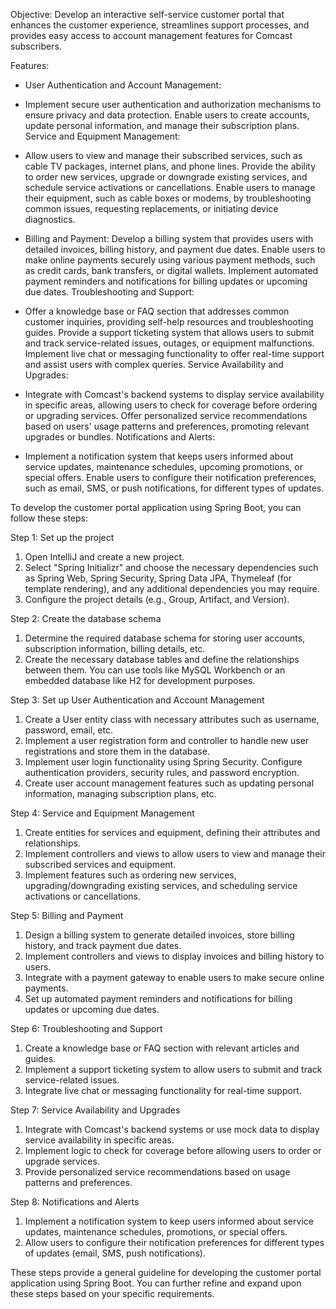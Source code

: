 Objective: Develop an interactive self-service customer portal that enhances the customer experience, streamlines support processes, and provides easy access to account management features for Comcast subscribers.

Features:

* User Authentication and Account Management:

* Implement secure user authentication and authorization mechanisms to ensure privacy and data protection.
  Enable users to create accounts, update personal information, and manage their subscription plans.
  Service and Equipment Management:

* Allow users to view and manage their subscribed services, such as cable TV packages, internet plans, and phone lines.
  Provide the ability to order new services, upgrade or downgrade existing services, and schedule service activations or cancellations.
  Enable users to manage their equipment, such as cable boxes or modems, by troubleshooting common issues, requesting replacements, or initiating device diagnostics.

* Billing and Payment:
  Develop a billing system that provides users with detailed invoices, billing history, and payment due dates.
  Enable users to make online payments securely using various payment methods, such as credit cards, bank transfers, or digital wallets.
  Implement automated payment reminders and notifications for billing updates or upcoming due dates.
  Troubleshooting and Support:

* Offer a knowledge base or FAQ section that addresses common customer inquiries, providing self-help resources and troubleshooting guides.
  Provide a support ticketing system that allows users to submit and track service-related issues, outages, or equipment malfunctions.
  Implement live chat or messaging functionality to offer real-time support and assist users with complex queries.
  Service Availability and Upgrades:

* Integrate with Comcast's backend systems to display service availability in specific areas, allowing users to check for coverage before ordering or upgrading services.
  Offer personalized service recommendations based on users' usage patterns and preferences, promoting relevant upgrades or bundles.
  Notifications and Alerts:

* Implement a notification system that keeps users informed about service updates, maintenance schedules, upcoming promotions, or special offers.
  Enable users to configure their notification preferences, such as email, SMS, or push notifications, for different types of updates.

To develop the customer portal application using Spring Boot, you can follow these steps:

Step 1: Set up the project
1. Open IntelliJ and create a new project.
2. Select "Spring Initializr" and choose the necessary dependencies such as Spring Web, Spring Security, Spring Data JPA, Thymeleaf (for template rendering), and any additional dependencies you may require.
3. Configure the project details (e.g., Group, Artifact, and Version).

Step 2: Create the database schema
1. Determine the required database schema for storing user accounts, subscription information, billing details, etc.
2. Create the necessary database tables and define the relationships between them. You can use tools like MySQL Workbench or an embedded database like H2 for development purposes.

Step 3: Set up User Authentication and Account Management
1. Create a User entity class with necessary attributes such as username, password, email, etc.
2. Implement a user registration form and controller to handle new user registrations and store them in the database.
3. Implement user login functionality using Spring Security. Configure authentication providers, security rules, and password encryption.
4. Create user account management features such as updating personal information, managing subscription plans, etc.

Step 4: Service and Equipment Management
1. Create entities for services and equipment, defining their attributes and relationships.
2. Implement controllers and views to allow users to view and manage their subscribed services and equipment.
3. Implement features such as ordering new services, upgrading/downgrading existing services, and scheduling service activations or cancellations.

Step 5: Billing and Payment
1. Design a billing system to generate detailed invoices, store billing history, and track payment due dates.
2. Implement controllers and views to display invoices and billing history to users.
3. Integrate with a payment gateway to enable users to make secure online payments.
4. Set up automated payment reminders and notifications for billing updates or upcoming due dates.

Step 6: Troubleshooting and Support
1. Create a knowledge base or FAQ section with relevant articles and guides.
2. Implement a support ticketing system to allow users to submit and track service-related issues.
3. Integrate live chat or messaging functionality for real-time support.

Step 7: Service Availability and Upgrades
1. Integrate with Comcast's backend systems or use mock data to display service availability in specific areas.
2. Implement logic to check for coverage before allowing users to order or upgrade services.
3. Provide personalized service recommendations based on usage patterns and preferences.

Step 8: Notifications and Alerts
1. Implement a notification system to keep users informed about service updates, maintenance schedules, promotions, or special offers.
2. Allow users to configure their notification preferences for different types of updates (email, SMS, push notifications).

These steps provide a general guideline for developing the customer portal application using Spring Boot. You can further refine and expand upon these steps based on your specific requirements.